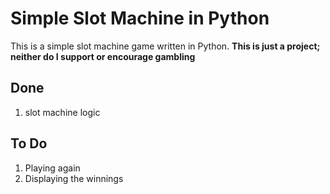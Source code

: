 # Simple Slot Machine in Python

This is a simple slot machine game written in Python. **This is just a project; neither do I support or encourage gambling**

## Done

1. slot machine logic

## To Do

1. Playing again
2. Displaying the winnings
